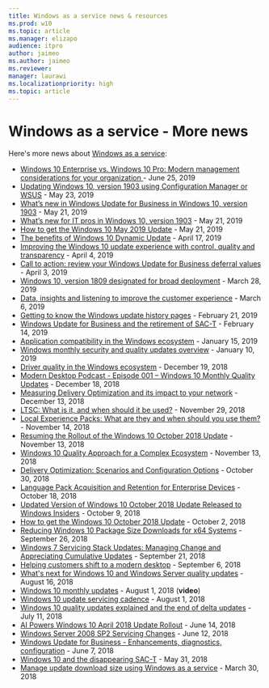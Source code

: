 ```yaml
---
title: Windows as a service news & resources
ms.prod: w10
ms.topic: article
ms.manager: elizapo
audience: itpro
author: jaimeo
ms.author: jaimeo
ms.reviewer: 
manager: laurawi
ms.localizationpriority: high
ms.topic: article
---
```

# Windows as a service - More news

Here's more news about [Windows as a service](windows-as-a-service.md):

<ul>
<li><a href="https://techcommunity.microsoft.com/t5/Windows-IT-Pro-Blog/Windows-10-Enterprise-vs-Windows-10-Pro-Modern-management/ba-p/720445">Windows 10 Enterprise vs. Windows 10 Pro: Modern management considerations for your organization  </a> - June 25, 2019</li>
<li><a href="https://techcommunity.microsoft.com/t5/Windows-IT-Pro-Blog/Updating-Windows-10-version-1903-using-Configuration-Manager-or/ba-p/639100">Updating Windows 10, version 1903 using Configuration Manager or WSUS</a> - May 23, 2019</li>
<li><a href="https://techcommunity.microsoft.com/t5/Windows-IT-Pro-Blog/What-s-new-in-Windows-Update-for-Business-in-Windows-10-version/ba-p/622064">What’s new in Windows Update for Business in Windows 10, version 1903</a> - May 21, 2019</li>
<li><a href="https://techcommunity.microsoft.com/t5/Windows-IT-Pro-Blog/What-s-new-for-IT-pros-in-Windows-10-version-1903/ba-p/622024">What’s new for IT pros in Windows 10, version 1903</a> - May 21, 2019</li>
<li><a href="https://blogs.windows.com/windowsexperience/2019/05/21/how-to-get-the-windows-10-may-2019-update">How to get the Windows 10 May 2019 Update</a> - May 21, 2019</li>
 <li><a href="https://techcommunity.microsoft.com/t5/Windows-IT-Pro-Blog/The-benefits-of-Windows-10-Dynamic-Update/ba-p/467847">The benefits of Windows 10 Dynamic Update</a> - April 17, 2019</li>
  <li><a href="https://blogs.windows.com/windowsexperience/2019/04/04/improving-the-windows-10-update-experience-with-control-quality-and-transparency">Improving the Windows 10 update experience with control, quality and transparency</a> - April 4, 2019</li>
<li><a href="https://techcommunity.microsoft.com/t5/Windows-IT-Pro-Blog/Call-to-action-review-your-Windows-Update-for-Business-deferral/ba-p/394244">Call to action: review your Windows Update for Business deferral values</a> - April 3, 2019</li>
  <li><a href="https://techcommunity.microsoft.com/t5/Windows-IT-Pro-Blog/Windows-10-version-1809-designated-for-broad-deployment/ba-p/389540">Windows 10, version 1809 designated for broad deployment</a> - March 28, 2019</li>
<li><a href="https://blogs.windows.com/windowsexperience/2019/03/06/data-insights-and-listening-to-improve-the-customer-experience">Data, insights and listening to improve the customer experience</a> - March 6, 2019</li>
<li><a href="https://techcommunity.microsoft.com/t5/Windows-IT-Pro-Blog/Getting-to-know-the-Windows-update-history-pages/ba-p/355079">Getting to know the Windows update history pages</a> - February 21, 2019</li>
<li><a href="https://techcommunity.microsoft.com/t5/Windows-IT-Pro-Blog/Windows-Update-for-Business-and-the-retirement-of-SAC-T/ba-p/339523">Windows Update for Business and the retirement of SAC-T</a> - February 14, 2019</li>
<li><a href="https://blogs.windows.com/windowsexperience/2019/01/15/application-compatibility-in-the-windows-ecosystem/#A8urpp1QEp6DHzmP.97">Application compatibility in the Windows ecosystem</a> - January 15, 2019</li>
<li><a href="https://blogs.windows.com/windowsexperience/2018/12/10/windows-monthly-security-and-quality-updates-overview/#UJJpisSpvyLokbHm.97">Windows monthly security and quality updates overview</a> - January 10, 2019</li>
<li><a href="https://blogs.windows.com/windowsexperience/2018/12/19/driver-quality-in-the-windows-ecosystem/#ktuodfovWAMAkssM.97">Driver quality in the Windows ecosystem</a> - December 19, 2018</li>
<li><a href="http://m365mdp.mpsn.libsynpro.com/001-windows-10-monthly-quality-updates">Modern Desktop Podcast - Episode 001 – Windows 10 Monthly Quality Updates</a> - December 18, 2018</li>
<li><a href="https://techcommunity.microsoft.com/t5/Windows-IT-Pro-Blog/Measuring-Delivery-Optimization-and-its-impact-to-your-network/ba-p/301809#M409">Measuring Delivery Optimization and its impact to your network</a> - December 13, 2018</li>
<li><a href="https://techcommunity.microsoft.com/t5/Windows-IT-Pro-Blog/LTSC-What-is-it-and-when-should-it-be-used/ba-p/293181">LTSC: What is it, and when should it be used?</a> - November 29, 2018</li>
<li><a href="https://techcommunity.microsoft.com/t5/Windows-IT-Pro-Blog/Local-Experience-Packs-What-are-they-and-when-should-you-use/ba-p/286841">Local Experience Packs: What are they and when should you use them?</a> - November 14, 2018</li>
<li><a href="https://blogs.windows.com/windowsexperience/2018/11/13/resuming-the-rollout-of-the-windows-10-october-2018-update/#amAFU5YS1igMQRoB.97">Resuming the Rollout of the Windows 10 October 2018 Update</a> - November 13, 2018</li>
<li><a href="https://blogs.windows.com/windowsexperience/2018/11/13/windows-10-quality-approach-for-a-complex-ecosystem/#9VlPpT2qGIlPAg5a.97">Windows 10 Quality Approach for a Complex Ecosystem</a> - November 13, 2018</li>
<li><a href="https://techcommunity.microsoft.com/t5/Windows-IT-Pro-Blog/Delivery-Optimization-Scenarios-and-configuration-options/ba-p/280195">Delivery Optimization: Scenarios and Configuration Options</a> - October 30, 2018</li>
<li><a href="https://techcommunity.microsoft.com/t5/Windows-IT-Pro-Blog/Language-pack-acquisition-and-retention-for-enterprise-devices/ba-p/275404">Language Pack Acquisition and Retention for Enterprise Devices</a> - October 18, 2018</li>
<li><a href="https://blogs.windows.com/windowsexperience/2018/10/09/updated-version-of-windows-10-october-2018-update-released-to-windows-insiders/#MDZYGkj6ZehHyF1g.97">Updated Version of Windows 10 October 2018 Update Released to Windows Insiders</a> - October 9, 2018</li>
<li><a href="https://blogs.windows.com/windowsexperience/2018/10/02/how-to-get-the-windows-10-october-2018-update/#T4LJQ3OzDkCR72em.97">How to get the Windows 10 October 2018 Update</a> - October 2, 2018</li>
<li><a href="https://techcommunity.microsoft.com/t5/Windows-IT-Pro-Blog/Reduced-Windows-10-package-size-downloads-for-x64-systems/ba-p/262386">Reducing Windows 10 Package Size Downloads for x64 Systems</a> - September 26, 2018</li>
<li><a href="https://techcommunity.microsoft.com/t5/Windows-IT-Pro-Blog/Windows-7-servicing-stack-updates-managing-change-and/ba-p/260434">Windows 7 Servicing Stack Updates: Managing Change and Appreciating Cumulative Updates</a> - September 21, 2018</li>
<li><a href="https://www.microsoft.com/microsoft-365/blog/2018/09/06/helping-customers-shift-to-a-modern-desktop/">Helping customers shift to a modern desktop</a> - September 6, 2018</li>
<li><a href="https://techcommunity.microsoft.com/t5/Windows-IT-Pro-Blog/What-s-next-for-Windows-10-and-Windows-Server-quality-updates/ba-p/229461">What&#39;s next for Windows 10 and Windows Server quality updates</a> - August 16, 2018</li>
<li><a href="https://www.youtube-nocookie.com/watch/BwB10v55WSk">Windows 10 monthly updates</a> - August 1, 2018 (<strong>video</strong>)</li>
<li><a href="https://techcommunity.microsoft.com/t5/Windows-IT-Pro-Blog/Windows-10-update-servicing-cadence/ba-p/222376">Windows 10 update servicing cadence</a> - August 1, 2018</li>
<li><a href="https://techcommunity.microsoft.com/t5/Windows-IT-Pro-Blog/Windows-10-quality-updates-explained-amp-the-end-of-delta/ba-p/214426">Windows 10 quality updates explained and the end of delta updates</a> - July 11, 2018</li>
<li><a href="https://blogs.windows.com/windowsexperience/2018/06/14/ai-powers-windows-10-april-2018-update-rollout/#67LrSyWdwgTyciSG.97">AI Powers Windows 10 April 2018 Update Rollout</a> - June 14, 2018</li>
<li><a href="https://cloudblogs.microsoft.com/windowsserver/2018/06/12/windows-server-2008-sp2-servicing-changes/">Windows Server 2008 SP2 Servicing Changes</a> - June 12, 2018</li>
<li><a href="https://techcommunity.microsoft.com/t5/Windows-IT-Pro-Blog/Windows-Update-for-Business-Enhancements-diagnostics/ba-p/201978">Windows Update for Business - Enhancements, diagnostics, configuration</a> - June 7, 2018</li>
<li><a href="https://techcommunity.microsoft.com/t5/Windows-IT-Pro-Blog/Windows-10-and-the-disappearing-SAC-T/ba-p/199747">Windows 10 and the disappearing SAC-T</a> - May 31, 2018
<li><a href="https://www.youtube.com/watch?v=EVzFIg_MhaE&t=5s">Manage update download size using Windows as a service</a> - March 30, 2018</li>
</ul>
